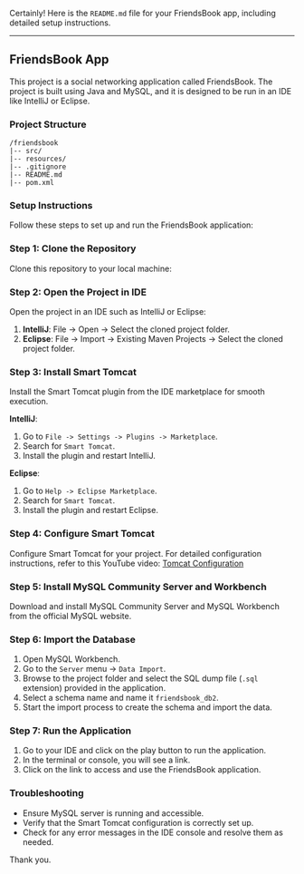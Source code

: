 Certainly! Here is the `README.md` file for your FriendsBook app, including detailed setup instructions.

---

## FriendsBook App

This project is a social networking application called FriendsBook. The project is built using Java and MySQL, and it is designed to be run in an IDE like IntelliJ or Eclipse.

### Project Structure

```
/friendsbook
|-- src/
|-- resources/
|-- .gitignore
|-- README.md
|-- pom.xml
```

### Setup Instructions

Follow these steps to set up and run the FriendsBook application:

### Step 1: Clone the Repository

Clone this repository to your local machine:

### Step 2: Open the Project in IDE

Open the project in an IDE such as IntelliJ or Eclipse:

1. **IntelliJ**: File -> Open -> Select the cloned project folder.
2. **Eclipse**: File -> Import -> Existing Maven Projects -> Select the cloned project folder.

### Step 3: Install Smart Tomcat

Install the Smart Tomcat plugin from the IDE marketplace for smooth execution.

**IntelliJ**:
1. Go to `File -> Settings -> Plugins -> Marketplace`.
2. Search for `Smart Tomcat`.
3. Install the plugin and restart IntelliJ.

**Eclipse**:
1. Go to `Help -> Eclipse Marketplace`.
2. Search for `Smart Tomcat`.
3. Install the plugin and restart Eclipse.

### Step 4: Configure Smart Tomcat

Configure Smart Tomcat for your project. For detailed configuration instructions, refer to this YouTube video:
[Tomcat Configuration](https://youtu.be/DQ8I3N8vS-4?si=_1ykW-KO4P6uIBNZ)

### Step 5: Install MySQL Community Server and Workbench

Download and install MySQL Community Server and MySQL Workbench from the official MySQL website.

### Step 6: Import the Database

1. Open MySQL Workbench.
2. Go to the `Server` menu -> `Data Import`.
3. Browse to the project folder and select the SQL dump file (`.sql` extension) provided in the application.
4. Select a schema name and name it `friendsbook_db2`.
5. Start the import process to create the schema and import the data.

### Step 7: Run the Application

1. Go to your IDE and click on the play button to run the application.
2. In the terminal or console, you will see a link.
3. Click on the link to access and use the FriendsBook application.

### Troubleshooting

- Ensure MySQL server is running and accessible.
- Verify that the Smart Tomcat configuration is correctly set up.
- Check for any error messages in the IDE console and resolve them as needed.

Thank you.

